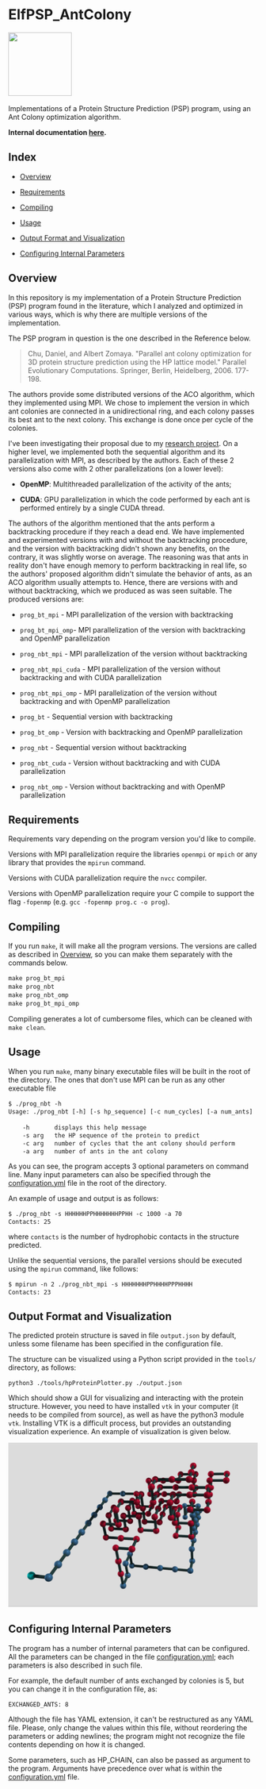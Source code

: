 # ElfPSP_AntColony

<a href="https://mjsaldanha.com"><img src="https://mjsaldanha.com/images/elf_icon.png" width="128" height="128"></a>

Implementations of a Protein Structure Prediction (PSP) program, using an Ant Colony optimization algorithm.

**Internal documentation [here](https://matheushjs.github.io/ElfPSP_AntColony/files.html).**

Index
---

- [Overview](#overview)

- [Requirements](#requirements)

- [Compiling](#compiling)

- [Usage](#usage)

- [Output Format and Visualization](#output)

- [Configuring Internal Parameters](#configuring)


<a name="overview"></a>
Overview
---

In this repository is my implementation of a Protein Structure Prediction (PSP) program found in the literature, which I analyzed and optimized in various ways, which is why there are multiple versions of the implementation.

The PSP program in question is the one described in the Reference below.

> Chu, Daniel, and Albert Zomaya. "Parallel ant colony optimization for 3D protein structure prediction using the HP lattice model." Parallel Evolutionary Computations. Springer, Berlin, Heidelberg, 2006. 177-198.

The authors provide some distributed versions of the ACO algorithm, which they implemented using MPI. We chose to implement the version in which ant colonies are connected in a unidirectional ring, and each colony passes its best ant to the next colony. This exchange is done once per cycle of the colonies.

I've been investigating their proposal due to my [research project](https://mjsaldanha.com/sci-projects/1-psp-project-1/). On a higher level, we implemented both the sequential algorithm and its parallelization with MPI, as described by the authors. Each of these 2 versions also come with 2 other parallelizations (on a lower level):

- **OpenMP**: Multithreaded parallelization of the activity of the ants;

- **CUDA**: GPU parallelization in which the code performed by each ant is performed entirely by a single CUDA thread.

The authors of the algorithm mentioned that the ants perform a backtracking procedure if they reach a dead end. We have implemented and experimented versions with and without the backtracking procedure, and the version with backtracking didn't shown any benefits, on the contrary, it was slightly worse on average. The reasoning was that ants in reality don't have enough memory to perform backtracking in real life, so the authors' proposed algorithm didn't simulate the behavior of ants, as an ACO algorithm usually attempts to. Hence, there are versions with and without backtracking, which we produced as was seen suitable. The produced versions are:

- `prog_bt_mpi` - MPI parallelization of the version with backtracking

- `prog_bt_mpi_omp`- MPI parallelization of the version with backtracking and OpenMP parallelization

- `prog_nbt_mpi` - MPI parallelization of the version without backtracking

- `prog_nbt_mpi_cuda` - MPI parallelization of the version without backtracking and with CUDA parallelization

- `prog_nbt_mpi_omp` - MPI parallelization of the version without backtracking and with OpenMP parallelization

- `prog_bt` - Sequential version with backtracking

- `prog_bt_omp` - Version with backtracking and OpenMP parallelization

- `prog_nbt` - Sequential version without backtracking

- `prog_nbt_cuda` - Version without backtracking and with CUDA parallelization

- `prog_nbt_omp` - Version without backtracking and with OpenMP parallelization


<a name="requirements"></a>
Requirements
---

Requirements vary depending on the program version you'd like to compile.

Versions with MPI parallelization require the libraries `openmpi` or `mpich` or any library that provides the `mpirun` command.

Versions with CUDA parallelization require the `nvcc` compiler.

Versions with OpenMP parallelization require your C compile to support the flag `-fopenmp` (e.g. `gcc -fopenmp prog.c -o prog`).

<a name="compiling"></a>
Compiling
---

If you run `make`, it will make all the program versions. The versions are called as described in [Overview](#overview), so you can make them separately with the commands below.
```makefile
make prog_bt_mpi
make prog_nbt
make prog_nbt_omp
make prog_bt_mpi_omp
```

Compiling generates a lot of cumbersome files, which can be cleaned with `make clean`.

<a name="usage"></a>
Usage
---

When you run `make`, many binary executable files will be built in the root of the directory. The ones that don't use MPI can be run as any other executable file

```
$ ./prog_nbt -h
Usage: ./prog_nbt [-h] [-s hp_sequence] [-c num_cycles] [-a num_ants]

    -h       displays this help message
    -s arg   the HP sequence of the protein to predict
    -c arg   number of cycles that the ant colony should perform
    -a arg   number of ants in the ant colony
```

As you can see, the program accepts 3 optional parameters on command line. Many input parameters can also be specified through the [configuration.yml](configuration.yml) file in the root of the directory.

An example of usage and output is as follows:

```
$ ./prog_nbt -s HHHHHHPPHHHHHHHPPHH -c 1000 -a 70
Contacts: 25
```

where `contacts` is the number of hydrophobic contacts in the structure predicted.

Unlike the sequential versions, the parallel versions should be executed using the `mpirun` command, like follows:

```
$ mpirun -n 2 ./prog_nbt_mpi -s HHHHHHHPPHHHHPPPHHHH
Contacts: 23
```

<a name="output"></a>
Output Format and Visualization
---

The predicted protein structure is saved in file `output.json` by default, unless some filename has been specified in the configuration file.

The structure can be visualized using a Python script provided in the `tools/` directory, as follows:

```
python3 ./tools/hpProteinPlotter.py ./output.json
```

Which should show a GUI for visualizing and interacting with the protein structure. However, you need to have installed `vtk` in your computer (it needs to be compiled from source), as well as have the python3 module `vtk`. Installing VTK is a difficult process, but provides an outstanding visualization experience. An example of visualization is given below.

![](img/protein.png)

<a name="configuring"></a>
Configuring Internal Parameters
---

The program has a number of internal parameters that can be configured. All the parameters can be changed in the file [configuration.yml](configuration.yml); each parameters is also described in such file.

For example, the default number of ants exchanged by colonies is 5, but you can change it in the configuration file, as:

```
EXCHANGED_ANTS: 8
```

Although the file has YAML extension, it can't be restructured as any YAML file. Please, only change the values within this file, without reordering the parameters or adding newlines; the program might not recognize the file contents depending on how it is changed.

Some parameters, such as HP_CHAIN, can also be passed as argument to the program. Arguments have precedence over what is within the [configuration.yml](configuration.yml) file.
